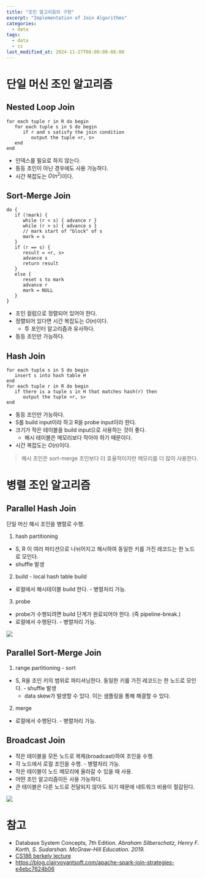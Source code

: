 ```yaml
---
title: "조인 알고리듬의 구현"
excerpt: "Implementation of Join Algorithms"
categories:
  - data
tags:
  - data
  - cs
last_modified_at: 2024-11-27T08:00:00-08:00
---
```


# 단일 머신 조인 알고리즘

## Nested Loop Join

```sudo
for each tuple r in R do begin
   for each tuple s in S do begin
      if r and s satisfy the join condition
         output the tuple <r, s>
   end
end
```
- 인덱스를 필요로 하지 않는다.
- 동등 조인이 아닌 경우에도 사용 가능하다.
- 시간 복잡도는 $O(n^2)$이다.

## Sort-Merge Join

```sudo
do {
   if (!mark) {
      while (r < s) { advance r }
      while (r > s) { advance s }
      // mark start of "block" of s
      mark = s
   }
   if (r == s) {
      result = <r, s>
      advance s
      return result
   }
   else {
      reset s to mark
      advance r
      mark = NULL
   }
}
```
- 조인 컬럼으로 정렬되어 있어야 한다.
- 정렬되어 있다면 시간 복잡도는 $O(n)$이다. 
  - 투 포인터 알고리즘과 유사하다.
- 동등 조인만 가능하다.

## Hash Join

```sudo
for each tuple s in S do begin
   insert s into hash table H
end
for each tuple r in R do begin
   if there is a tuple s in H that matches hash(r) then
      output the tuple <r, s>
end
```
- 동등 조인만 가능하다.
- S를 build input이라 하고 R을 probe input이라 한다.
- 크기가 작은 테이블을 build input으로 사용하는 것이 좋다.
  - 해시 테이블은 메모리보다 작아야 하기 때문이다.
- 시간 복잡도는 $O(n)$이다.

> 해시 조인은 sort-merge 조인보다 더 효율적이지만 메모리를 더 많이 사용한다.

# 병렬 조인 알고리즘

## Parallel Hash Join

단일 머신 해시 조인을 병렬로 수행.
1. hash partitioning
  - S, R 이 여러 파티션으로 나뉘어지고 해시하여 동일한 키를 가진 레코드는 한 노드로 모인다.
  - shuffle 발생
2. build - local hash table build
  - 로컬에서 해시테이블 build 한다. - 병렬처리 가능.
3. probe 
  - probe가 수행되려면 build 단계가 완료되어야 한다. (즉 pipeline-break.)
  - 로컬에서 수행된다. - 병렬처리 가능.

![](https://dt5vp8kor0orz.cloudfront.net/deb3b1023aa97d164a291e64032fa3f05d566a58/5-Figure4-1.png)

## Parallel Sort-Merge Join
1. range partitioning - sort
  - S, R을 조인 키의 범위로 파티셔닝한다. 동일한 키를 가진 레코드는 한 노드로 모인다. - shuffle 발생
    - data skew가 발생할 수 있다. 이는 샘플링을 통해 해결할 수 있다.
2. merge
  - 로컬에서 수행된다. - 병렬처리 가능.

## Broadcast Join
- 작은 테이블을 모든 노드로 복제(broadcast)하여 조인을 수행.
- 각 노드에서 로컬 조인을 수행. - 병렬처리 가능.
- 작은 테이블이 노드 메모리에 올라갈 수 있을 때 사용.
- 어떤 조인 알고리즘이든 사용 가능하다.
- 큰 테이블은 다른 노드로 전달되지 않아도 되기 때문에 네트워크 비용이 절감된다.


![](https://miro.medium.com/v2/resize:fit:1400/format:webp/1*EQOwbBV0AmDIvWfBtP4RCw.png)

# 참고 
- Database System Concepts, 7th Edition. *Abraham Silberschatz, Henry F. Korth, S. Sudarshan. McGraw-Hill Education. 2019.*
- [CS186 berkely lecture](https://www.youtube.com/@CS186Berkeley/videos)
- https://blog.clairvoyantsoft.com/apache-spark-join-strategies-e4ebc7624b06
